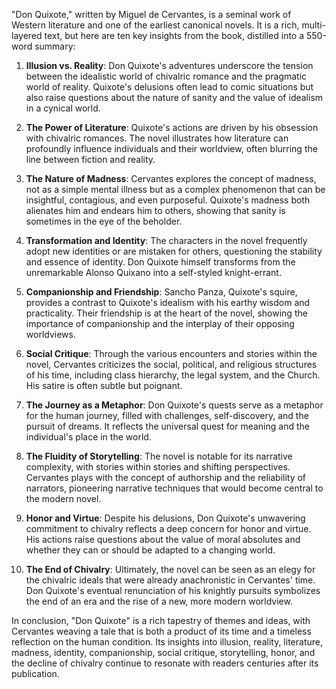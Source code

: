 "Don Quixote," written by Miguel de Cervantes, is a seminal work of Western literature and one of the earliest canonical novels. It is a rich, multi-layered text, but here are ten key insights from the book, distilled into a 550-word summary:

1. **Illusion vs. Reality**: Don Quixote's adventures underscore the tension between the idealistic world of chivalric romance and the pragmatic world of reality. Quixote's delusions often lead to comic situations but also raise questions about the nature of sanity and the value of idealism in a cynical world.

2. **The Power of Literature**: Quixote's actions are driven by his obsession with chivalric romances. The novel illustrates how literature can profoundly influence individuals and their worldview, often blurring the line between fiction and reality.

3. **The Nature of Madness**: Cervantes explores the concept of madness, not as a simple mental illness but as a complex phenomenon that can be insightful, contagious, and even purposeful. Quixote's madness both alienates him and endears him to others, showing that sanity is sometimes in the eye of the beholder.

4. **Transformation and Identity**: The characters in the novel frequently adopt new identities or are mistaken for others, questioning the stability and essence of identity. Don Quixote himself transforms from the unremarkable Alonso Quixano into a self-styled knight-errant.

5. **Companionship and Friendship**: Sancho Panza, Quixote's squire, provides a contrast to Quixote's idealism with his earthy wisdom and practicality. Their friendship is at the heart of the novel, showing the importance of companionship and the interplay of their opposing worldviews.

6. **Social Critique**: Through the various encounters and stories within the novel, Cervantes criticizes the social, political, and religious structures of his time, including class hierarchy, the legal system, and the Church. His satire is often subtle but poignant.

7. **The Journey as a Metaphor**: Don Quixote's quests serve as a metaphor for the human journey, filled with challenges, self-discovery, and the pursuit of dreams. It reflects the universal quest for meaning and the individual's place in the world.

8. **The Fluidity of Storytelling**: The novel is notable for its narrative complexity, with stories within stories and shifting perspectives. Cervantes plays with the concept of authorship and the reliability of narrators, pioneering narrative techniques that would become central to the modern novel.

9. **Honor and Virtue**: Despite his delusions, Don Quixote's unwavering commitment to chivalry reflects a deep concern for honor and virtue. His actions raise questions about the value of moral absolutes and whether they can or should be adapted to a changing world.

10. **The End of Chivalry**: Ultimately, the novel can be seen as an elegy for the chivalric ideals that were already anachronistic in Cervantes' time. Don Quixote's eventual renunciation of his knightly pursuits symbolizes the end of an era and the rise of a new, more modern worldview.

In conclusion, "Don Quixote" is a rich tapestry of themes and ideas, with Cervantes weaving a tale that is both a product of its time and a timeless reflection on the human condition. Its insights into illusion, reality, literature, madness, identity, companionship, social critique, storytelling, honor, and the decline of chivalry continue to resonate with readers centuries after its publication.